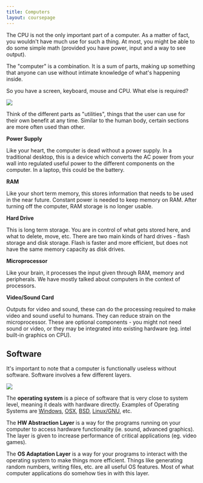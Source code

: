 ```yaml
---
title: Computers
layout: coursepage
---
```


The CPU is not the only important part of a computer. As a matter of fact, you wouldn't have much use for such a thing. At most, you might be able to do some simple math (provided you have power, input and a way to see output).

The "computer" is a combination. It is a sum of parts, making up something that anyone can use without intimate knowledge of what's happening inside.

So you have a screen, keyboard, mouse and CPU. What else is required?

![](http://www.markville.ss.yrdsb.edu.on.ca/teacher/computers/Gallery/htmlExemplars/H2Computers/assets/images/slide2/Computer%20Parts.png)

Think of the different parts as "utilities", things that the user can use for their own benefit at any time. Similar to the human body, certain sections are more often used than other.

**Power Supply**

Like your heart, the computer is dead without a power supply. In a traditional desktop, this is a device which converts the AC power from your wall into regulated useful power to the different components on the computer. In a laptop, this could be the battery.

**RAM**

Like your short term memory, this stores information that needs to be used in the near future. Constant power is needed to keep memory on RAM. After turning off the computer, RAM storage is no longer usable.

**Hard Drive**

This is long term storage. You are in control of what gets stored here, and what to delete, move, etc. There are two main kinds of hard drives - flash storage and disk storage. Flash is faster and more efficient, but does not have the same memory capacity as disk drives.

**Microprocessor**

Like your brain, it processes the input given through RAM, memory and peripherals. We have mostly talked about computers in the context of processors.

**Video/Sound Card**

Outputs for video and sound, these can do the processing required to make video and sound useful to humans. They can reduce strain on the microprocessor. These are optional components - you might not need sound or video, or they may be integrated into existing hardware (eg. intel built-in graphics on CPU).

## Software
It's important to note that a computer is functionally useless without software. Software involves a few different layers.

![](http://www.the-software-experts.com/images/e_design-layers.gif)

The **operating system** is a piece of software that is very close to system level, meaning it deals with hardware directly. Examples of Operating Systems are [Windows](http://windows.microsoft.com/), [OSX](https://www.apple.com/ca/osx/), [BSD](http://www.bsd.org/), [Linux/GNU](http://www.linuxmint.com/), etc.

The **HW Abstraction Layer** is a way for the programs running on your computer to access hardware functionality (ie. sound, advanced graphics). The layer is given to increase performance of critical applications (eg. video games).

The **OS Adaptation Layer** is a way for your programs to interact with the operating system to make things more efficient. Things like generating random numbers, writing files, etc. are all useful OS features. Most of what computer applications do somehow ties in with this layer.
